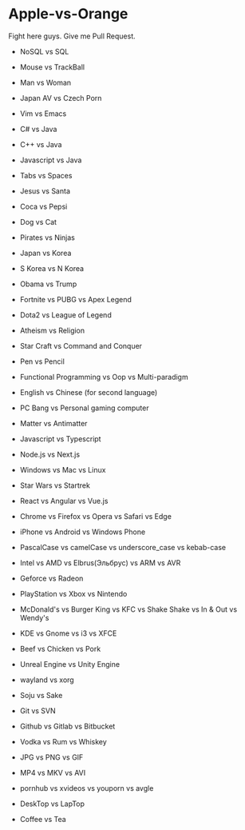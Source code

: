 # Apple-vs-Orange
Fight here guys. Give me Pull Request.

- NoSQL vs SQL

- Mouse vs TrackBall

- Man vs Woman

- Japan AV vs Czech Porn

- Vim vs Emacs

- C# vs Java 

- C++ vs Java

- Javascript vs Java

- Tabs vs Spaces

- Jesus vs Santa

- Coca vs Pepsi

- Dog vs Cat

- Pirates vs Ninjas

- Japan vs Korea

- S Korea vs N Korea

- Obama vs Trump

- Fortnite vs PUBG vs Apex Legend

- Dota2 vs League of Legend

- Atheism vs Religion

- Star Craft vs Command and Conquer

- Pen vs Pencil

- Functional Programming vs Oop vs Multi-paradigm

- English vs Chinese (for second language)

- PC Bang vs Personal gaming computer

- Matter vs Antimatter

- Javascript vs Typescript

- Node.js vs Next.js

- Windows vs Mac vs Linux

- Star Wars vs Startrek

- React vs Angular vs Vue.js

- Chrome vs Firefox vs Opera vs Safari vs Edge

- iPhone vs Android vs Windows Phone

- PascalCase vs camelCase vs underscore_case vs kebab-case

- Intel vs AMD vs Elbrus(Эльбрус) vs ARM vs AVR

- Geforce vs Radeon

- PlayStation vs Xbox vs Nintendo

- McDonald's vs Burger King vs KFC vs Shake Shake vs In & Out vs Wendy's

- KDE vs Gnome vs i3 vs XFCE

- Beef vs Chicken vs Pork

- Unreal Engine vs Unity Engine

- wayland vs xorg

- Soju vs Sake

- Git vs SVN

- Github vs Gitlab vs Bitbucket

- Vodka vs Rum vs Whiskey

- JPG vs PNG vs GIF

- MP4 vs MKV vs AVI

- pornhub vs xvideos vs youporn vs avgle

- DeskTop vs LapTop

- Coffee vs Tea
